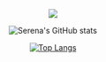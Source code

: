 
<div align=center>
<a href="https://hits.seeyoufarm.com"><img src="https://hits.seeyoufarm.com/api/count/incr/badge.svg?url=https%3A%2F%2Fgithub.com%2Fsrjeon21&count_bg=%232CCAA1&title_bg=%23555555&icon=&icon_color=%23E7E7E7&title=visitors%21&edge_flat=false"/>
  </a>
  
![Serena's GitHub stats](https://github-readme-stats.vercel.app/api?username=srjeon21&show_icons=true&theme=radical)
  
[![Top Langs](https://github-readme-stats.vercel.app/api/top-langs/?username=srjeon21&layout=compact)](https://github.com/anuraghazra/github-readme-stats)

  </div>
